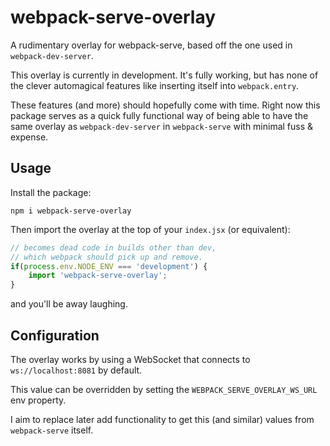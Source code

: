 # webpack-serve-overlay

A rudimentary overlay for webpack-serve, based off the one used in `webpack-dev-server`.

This overlay is currently in development. It's fully working, 
but has none of the clever automagical features like inserting itself into `webpack.entry`.

These features (and more) should hopefully come with time. Right now this package serves as a quick fully functional way of 
being able to have the same overlay as `webpack-dev-server` in `webpack-serve` with minimal fuss & expense.

## Usage

Install the package:

```
npm i webpack-serve-overlay
```

Then import the overlay at the top of your `index.jsx` (or equivalent):

```javascript
// becomes dead code in builds other than dev,
// which webpack should pick up and remove.
if(process.env.NODE_ENV === 'development') {
    import 'webpack-serve-overlay';
}
```

and you'll be away laughing.

## Configuration

The overlay works by using a WebSocket that connects to `ws://localhost:8081` by default.

This value can be overridden by setting the `WEBPACK_SERVE_OVERLAY_WS_URL` env property.

I aim to replace later add functionality to get this (and similar) values from `webpack-serve` itself.
